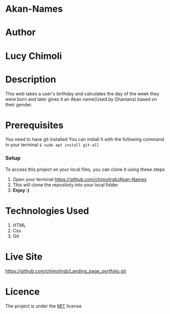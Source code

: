 # Akan-Names
# Author
# Lucy Chimoli
# Description
This web takes a user's birthday and calculates the day of the week 
they were born and later gives it an Akan name(Used by Ghanians) based on their gender.
# Prerequisites
You need to have git installed
You can install it with the following command in your terminal
`$ sudo apt install git-all`
### Setup
To access this project on your local files, you can clone it using these steps
1. Open your terminal
https://github.com/chimolirgb/Akan-Names
1. This will clone the repositoty into your local folder
1. __Enjoy :)__
# Technologies Used
1. HTML
2. Css
3. Git

# Live Site
https://github.com/chimolirgb/Landing_page_portfolio.git
# Licence
The project is under the [MIT](LICENSE) license

